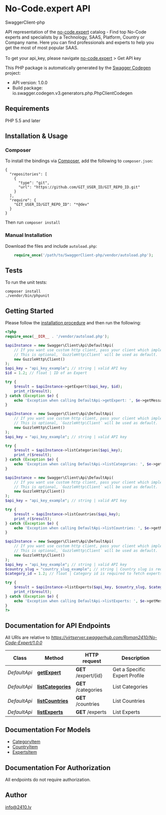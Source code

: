 # No-Code.expert API

SwaggerClient-php

API representation of the [no-code.expert](https://no-code.expert/) catalog - Find top No-Code experts and specialists by a Technology, SAAS, Platform, Country or Company name. Here you can find professionals and experts to help you get the most of most popular SAAS. <br><br> To get your api_key, please navigate [no-code.expert](https://no-code.expert/) > Get API key

This PHP package is automatically generated by the [Swagger Codegen](https://github.com/swagger-api/swagger-codegen) project:

- API version: 1.0.0
- Build package: io.swagger.codegen.v3.generators.php.PhpClientCodegen

## Requirements

PHP 5.5 and later

## Installation & Usage
### Composer

To install the bindings via [Composer](http://getcomposer.org/), add the following to `composer.json`:

```
{
  "repositories": [
    {
      "type": "git",
      "url": "https://github.com/GIT_USER_ID/GIT_REPO_ID.git"
    }
  ],
  "require": {
    "GIT_USER_ID/GIT_REPO_ID": "*@dev"
  }
}
```

Then run `composer install`

### Manual Installation

Download the files and include `autoload.php`:

```php
    require_once('/path/to/SwaggerClient-php/vendor/autoload.php');
```

## Tests

To run the unit tests:

```
composer install
./vendor/bin/phpunit
```

## Getting Started

Please follow the [installation procedure](#installation--usage) and then run the following:

```php
<?php
require_once(__DIR__ . '/vendor/autoload.php');

$apiInstance = new Swagger\Client\Api\DefaultApi(
    // If you want use custom http client, pass your client which implements `GuzzleHttp\ClientInterface`.
    // This is optional, `GuzzleHttp\Client` will be used as default.
    new GuzzleHttp\Client()
);
$api_key = "api_key_example"; // string | valid API key
$id = 1.2; // float | ID of an Expert

try {
    $result = $apiInstance->getExpert($api_key, $id);
    print_r($result);
} catch (Exception $e) {
    echo 'Exception when calling DefaultApi->getExpert: ', $e->getMessage(), PHP_EOL;
}

$apiInstance = new Swagger\Client\Api\DefaultApi(
    // If you want use custom http client, pass your client which implements `GuzzleHttp\ClientInterface`.
    // This is optional, `GuzzleHttp\Client` will be used as default.
    new GuzzleHttp\Client()
);
$api_key = "api_key_example"; // string | valid API key

try {
    $result = $apiInstance->listCategories($api_key);
    print_r($result);
} catch (Exception $e) {
    echo 'Exception when calling DefaultApi->listCategories: ', $e->getMessage(), PHP_EOL;
}

$apiInstance = new Swagger\Client\Api\DefaultApi(
    // If you want use custom http client, pass your client which implements `GuzzleHttp\ClientInterface`.
    // This is optional, `GuzzleHttp\Client` will be used as default.
    new GuzzleHttp\Client()
);
$api_key = "api_key_example"; // string | valid API key

try {
    $result = $apiInstance->listCountries($api_key);
    print_r($result);
} catch (Exception $e) {
    echo 'Exception when calling DefaultApi->listCountries: ', $e->getMessage(), PHP_EOL;
}

$apiInstance = new Swagger\Client\Api\DefaultApi(
    // If you want use custom http client, pass your client which implements `GuzzleHttp\ClientInterface`.
    // This is optional, `GuzzleHttp\Client` will be used as default.
    new GuzzleHttp\Client()
);
$api_key = "api_key_example"; // string | valid API key
$country_slug = "country_slug_example"; // string | Country slug is required to fetch experts within a specific country. Can be combined with category_id
$category_id = 1.2; // float | Category id is required to fetch experts within a specific category. Can be combined with country_slug

try {
    $result = $apiInstance->listExperts($api_key, $country_slug, $category_id);
    print_r($result);
} catch (Exception $e) {
    echo 'Exception when calling DefaultApi->listExperts: ', $e->getMessage(), PHP_EOL;
}
?>
```

## Documentation for API Endpoints

All URIs are relative to *https://virtserver.swaggerhub.com/Roman2410/No-Code-Expert/1.0.0*

Class | Method | HTTP request | Description
------------ | ------------- | ------------- | -------------
*DefaultApi* | [**getExpert**](docs/Api/DefaultApi.md#getexpert) | **GET** /expert/{id} | Get a Specific Expert Profile
*DefaultApi* | [**listCategories**](docs/Api/DefaultApi.md#listcategories) | **GET** /categories | List Categories
*DefaultApi* | [**listCountries**](docs/Api/DefaultApi.md#listcountries) | **GET** /countries | List Countries
*DefaultApi* | [**listExperts**](docs/Api/DefaultApi.md#listexperts) | **GET** /experts | List Experts

## Documentation For Models

 - [CategoryItem](docs/Model/CategoryItem.md)
 - [CountryItem](docs/Model/CountryItem.md)
 - [ExpertsItem](docs/Model/ExpertsItem.md)

## Documentation For Authorization

 All endpoints do not require authorization.


## Author

info@2410.lv

